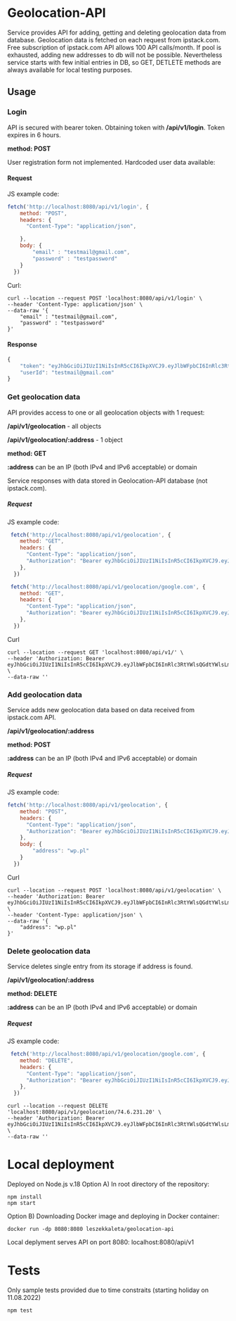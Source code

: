 # Geolocation-API

Service provides API for adding, getting and deleting geolocation data from database.
Geolocation data is fetched on each request from ipstack.com. Free subscription of ipstack.com API allows 100 API calls/month. If pool is exhausted, adding new addresses to db will not be possible.
Nevertheless service starts with few initial entries in DB, so GET, DETLETE methods are always available for local testing purposes.

## Usage
### Login
API is secured with bearer token. Obtaining token with **/api/v1/login**. Token expires in 6 hours.

**method: POST**

User registration form not implemented. Hardcoded user data available:

#### Request
JS example code:
```js
fetch('http://localhost:8080/api/v1/login', {
    method: "POST",
    headers: {
      "Content-Type": "application/json",

    },
    body: {
        "email" : "testmail@gmail.com",
        "password" : "testpassword"
    }
  })
```
Curl:
```
curl --location --request POST 'localhost:8080/api/v1/login' \
--header 'Content-Type: application/json' \
--data-raw '{
    "email" : "testmail@gmail.com",
    "password" : "testpassword"
}'
```
#### Response
```js
{
    "token": "eyJhbGciOiJIUzI1NiIsInR5cCI6IkpXVCJ9.eyJlbWFpbCI6InRlc3RtYWlsQGdtYWlsLmNvbSIsImlhdCI6MTY2MDA0MTQ0NSwiZXhwIjoxNjYwMDQ1MDQ1fQ.opsdspl0LwzZhQ_TRWO7lgdDnfN0EBd06SfEbJhojlo",
    "userId": "testmail@gmail.com"
}
```

### Get geolocation data
API provides access to one or all geolocation objects with 1 request:

**/api/v1/geolocation** - all objects

**/api/v1/geolocation/:address** - 1 object

**method: GET**

**:address** can be an IP (both IPv4 and IPv6 acceptable) or domain

Service responses with data stored in Geolocation-API database (not ipstack.com).

##### Request

JS example code:
```js
 fetch('http://localhost:8080/api/v1/geolocation', {
    method: "GET",
    headers: {
      "Content-Type": "application/json",
      "Authorization": "Bearer eyJhbGciOiJIUzI1NiIsInR5cCI6IkpXVCJ9.eyJlbWFpbCI6InRlc3RtYWlsQGdtYWlsLmNvbSIsImlhdCI6MTY2MDAzNTM5NSwiZXhwIjoxNjYwMDM4OTk1fQ.bjxx1CCJPf05WIJjYTUkizJu2h01gBJYf_6nt_6UMA0",
    },
  })
```

```js
 fetch('http://localhost:8080/api/v1/geolocation/google.com', {
    method: "GET",
    headers: {
      "Content-Type": "application/json",
      "Authorization": "Bearer eyJhbGciOiJIUzI1NiIsInR5cCI6IkpXVCJ9.eyJlbWFpbCI6InRlc3RtYWlsQGdtYWlsLmNvbSIsImlhdCI6MTY2MDAzNTM5NSwiZXhwIjoxNjYwMDM4OTk1fQ.bjxx1CCJPf05WIJjYTUkizJu2h01gBJYf_6nt_6UMA0",
    },
  })
```

Curl
```
curl --location --request GET 'localhost:8080/api/v1/' \
--header 'Authorization: Bearer eyJhbGciOiJIUzI1NiIsInR5cCI6IkpXVCJ9.eyJlbWFpbCI6InRlc3RtYWlsQGdtYWlsLmNvbSIsImlhdCI6MTY2MDAzNTM5NSwiZXhwIjoxNjYwMDM4OTk1fQ.bjxx1CCJPf05WIJjYTUkizJu2h01gBJYf_6nt_6UMA0' \
--data-raw ''
```

### Add geolocation data
Service adds new geolocation data based on data received from ipstack.com API.

**/api/v1/geolocation/:address**

**method: POST**

**:address** can be an IP (both IPv4 and IPv6 acceptable) or domain

##### Request

JS example code:
```js
fetch('http://localhost:8080/api/v1/geolocation', {
    method: "POST",
    headers: {
      "Content-Type": "application/json",
      "Authorization": "Bearer eyJhbGciOiJIUzI1NiIsInR5cCI6IkpXVCJ9.eyJlbWFpbCI6InRlc3RtYWlsQGdtYWlsLmNvbSIsImlhdCI6MTY2MDAzNTM5NSwiZXhwIjoxNjYwMDM4OTk1fQ.bjxx1CCJPf05WIJjYTUkizJu2h01gBJYf_6nt_6UMA0",
    },
    body: {
        "address": "wp.pl"
    }
  })
```

Curl
```
curl --location --request POST 'localhost:8080/api/v1/geolocation' \
--header 'Authorization: Bearer eyJhbGciOiJIUzI1NiIsInR5cCI6IkpXVCJ9.eyJlbWFpbCI6InRlc3RtYWlsQGdtYWlsLmNvbSIsImlhdCI6MTY2MDAzNTM5NSwiZXhwIjoxNjYwMDM4OTk1fQ.bjxx1CCJPf05WIJjYTUkizJu2h01gBJYf_6nt_6UMA0' \
--header 'Content-Type: application/json' \
--data-raw '{
    "address": "wp.pl"
}'
```

### Delete geolocation data
Service deletes single entry from its storage if address is found.

**/api/v1/geolocation/:address**

**method: DELETE**

**:address** can be an IP (both IPv4 and IPv6 acceptable) or domain

##### Request

JS example code:
```js
 fetch('http://localhost:8080/api/v1/geolocation/google.com', {
    method: "DELETE",
    headers: {
      "Content-Type": "application/json",
      "Authorization": "Bearer eyJhbGciOiJIUzI1NiIsInR5cCI6IkpXVCJ9.eyJlbWFpbCI6InRlc3RtYWlsQGdtYWlsLmNvbSIsImlhdCI6MTY2MDAzNTM5NSwiZXhwIjoxNjYwMDM4OTk1fQ.bjxx1CCJPf05WIJjYTUkizJu2h01gBJYf_6nt_6UMA0",
    },
  })
```
```
curl --location --request DELETE 'localhost:8080/api/v1/geolocation/74.6.231.20' \
--header 'Authorization: Bearer eyJhbGciOiJIUzI1NiIsInR5cCI6IkpXVCJ9.eyJlbWFpbCI6InRlc3RtYWlsQGdtYWlsLmNvbSIsImlhdCI6MTY2MDA3OTk5MywiZXhwIjoxNjYwMDgzNTkzfQ.LV_P605sFdyqA7DRO8ymNiJy0eRW1eNjH6Imo21bytw' \
--data-raw ''
```

# Local deployment
Deployed on Node.js v.18
Option A) In root directory of the repository:
```
npm install
npm start
```
Option B) Downloading Docker image and deploying in Docker container:
```
docker run -dp 8080:8080 leszekkaleta/geolocation-api
```

Local deplyment serves API on port 8080: localhost:8080/api/v1

# Tests 
Only sample tests provided due to time constraits (starting holiday on 11.08.2022)
```
npm test
```